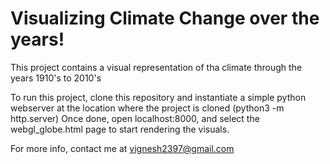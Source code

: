 # Visualizing Climate Change over the years!
This project contains a visual representation of tha climate through the years 1910's to 2010's

To run this project, clone this repository and instantiate a simple python webserver at the location
where the project is cloned (python3 -m http.server)
Once done, open localhost:8000, and select the webgl_globe.html page to start rendering the visuals.

For more info, contact me at vignesh2397@gmail.com



